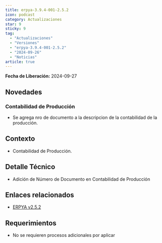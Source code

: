 ```yaml
---
title: erpya-3.9.4-001-2.5.2
icon: podcast
category: Actualizaciones
star: 9
sticky: 9
tag:
  - "Actualizaciones"
  - "Versiones"
  - "erpya-3.9.4-001-2.5.2"
  - "2024-09-26"
  - "Noticias"
article: true
---
```


**Fecha de Liberación:** 2024-09-27

## Novedades

### Contabilidad de Producción

- Se agrega nro de documento a la descripcion de la contabilidad de la producción.

## Contexto

- Contabilidad de Producción.

## Detalle Técnico

- Adición de Número de Documento en Contabilidad de Producción

## Enlaces relacionados

- [ERPYA v2.5.2](https://github.com/erpya/adempiere_patch_zk/releases/tag/2.5.2)

## Requerimientos

- No se requieren procesos adicionales por aplicar
